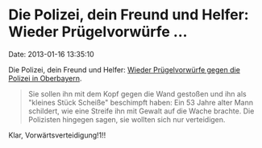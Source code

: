 Die Polizei, dein Freund und Helfer: Wieder Prügelvorwürfe \...
===============================================================

Date: 2013-01-16 13:35:10

Die Polizei, dein Freund und Helfer: [Wieder Prügelvorwürfe gegen die
Polizei in Oberbayern](http://sz.de/1.1573917).

> Sie sollen ihn mit dem Kopf gegen die Wand gestoßen und ihn als
> \"kleines Stück Scheiße\" beschimpft haben: Ein 53 Jahre alter Mann
> schildert, wie eine Streife ihn mit Gewalt auf die Wache brachte. Die
> Polizisten hingegen sagen, sie wollten sich nur verteidigen.

Klar, Vorwärtsverteidigung!1!!
